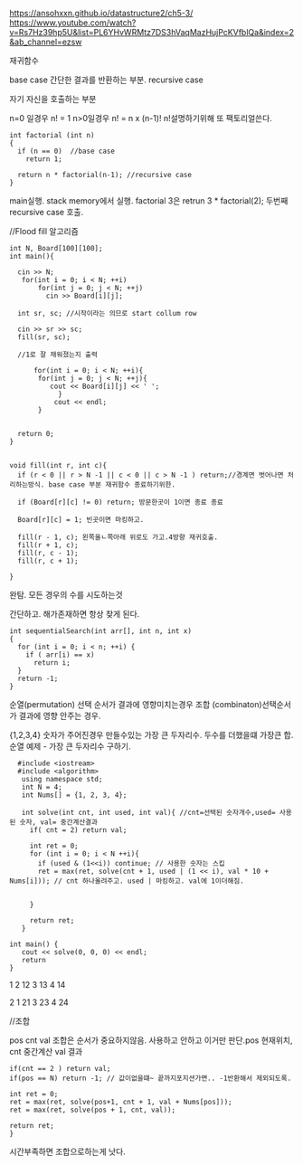 https://ansohxxn.github.io/datastructure2/ch5-3/
https://www.youtube.com/watch?v=Rs7Hz39hp5U&list=PL6YHvWRMtz7DS3hVaqMazHujPcKVfblQa&index=2&ab_channel=ezsw

재귀함수

base case
간단한 결과를 반환하는 부분.
recursive case

자기 자신을 호출하는 부분

n=0 일경우 n! = 1 
  n>0일경우 n! = n x (n-1)!
    n!설명하기위해 또 팩토리얼쓴다.

    int factorial (int n)
    {
      if (n == 0)  //base case 
        return 1;

      return n * factorial(n-1); //recursive case
    }

main실행. stack memory에서 실행.
  factorial 3은 retrun 3 * factorial(2);
 두번째 recursive case 호출.


   //Flood fill 알고리즘
```
int N, Board[100][100];
int main(){

  cin >> N;
   for(int i = 0; i < N; ++i)
       for(int j = 0; j < N; ++j)
         cin >> Board[i][j];

  int sr, sc; //시작이라는 의므로 start collum row 

  cin >> sr >> sc;
  fill(sr, sc);

  //1로 잘 채워졌는지 출력

      for(int i = 0; i < N; ++i){
       for(int j = 0; j < N; ++j){
          cout << Board[i][j] << ' ';
            }
           cout << endl;
       }
     
  
  return 0;
}


void fill(int r, int c){
  if (r < 0 || r > N -1 || c < 0 || c > N -1 ) return;//경계면 벗어나면 처리하는방식. base case 부분 재귀함수 종료하기위한.

  if (Board[r][c] != 0) return; 방문한곳이 1이면 종료 종료

  Board[r][c] = 1; 빈곳이면 마킹하고.

  fill(r - 1, c); 왼쪽올ㄴ쪽아래 위로도 가고.4방향 재귀호출.
  fill(r + 1, c);
  fill(r, c - 1);
  fill(r, c + 1);
  
}

```


완탐.
모든 경우의 수를 시도하는것 

간단하고. 해가존재하면 항상 찾게 된다.


```
int sequentialSearch(int arr[], int n, int x)
{
  for (int i = 0; i < n; ++i) {
    if ( arr[i) == x)
      return i;
  }
  return -1;
}

```

순열(permutation) 선택 순서가 결과에 영향미치는경우
조합 (combinaton)선택순서가 결과에 영향 안주는 경우.

{1,2,3,4} 숫자가 주어진경우
만들수있는 가장 큰 두자리수.
두수를 더했을떄 가장큰 합.
순열 예제 - 가장 큰 두자리수 구하기.
```
  #include <iostream>
  #include <algorithm>
   using namespace std;
   int N = 4;
   int Nums[] = {1, 2, 3, 4};

   int solve(int cnt, int used, int val){ //cnt=선택된 숫자개수,used= 사용된 숫자, val= 중간계산결과
     if( cnt = 2) return val;

     int ret = 0;
     for (int i = 0; i < N ++i){ 
       if (used & (1<<i)) continue; // 사용한 숫자는 스킵
       ret = max(ret, solve(cnt + 1, used | (1 << i), val * 10 + Nums[i])); // cnt 하나올려주고. used | 마킹하고. val에 1이더해짐.

       
     }
    
     return ret;
   }

int main() {
   cout << solve(0, 0, 0) << endl;
   return 
}
```

1  2 12
   3 13 
  4 14

2  1 21
   3 23
  4 24


  //조합

pos cnt val 조합은 순서가 중요하지않음.
사용하고 안하고 이거만 판단.pos 현재위치, cnt 중간계산 val 결과
```
if(cnt == 2 ) return val;
if(pos == N) return -1; // 값이없을떄~ 끝까지포지션가면.. -1반환해서 제외되도록.

int ret = 0;
ret = max(ret, solve(pos+1, cnt + 1, val + Nums[pos]));
ret = max(ret, solve(pos + 1, cnt, val));

return ret;
}

```
시간부족하면 조합으로하는게 낫다.
